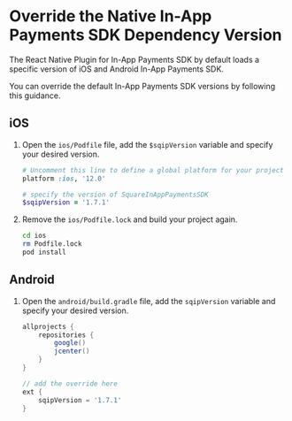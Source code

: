 # Override the Native In-App Payments SDK Dependency Version

The React Native Plugin for In-App Payments SDK by default loads a specific version of iOS and Android
In-App Payments SDK. 

You can override the default In-App Payments SDK versions by following this guidance.

## iOS

1. Open the `ios/Podfile` file, add the `$sqipVersion` variable and specify your desired version.

    ```ruby
    # Uncomment this line to define a global platform for your project
    platform :ios, '12.0'

    # specify the version of SquareInAppPaymentsSDK
    $sqipVersion = '1.7.1'
    ```

1. Remove the `ios/Podfile.lock` and build your project again.
    ```bash
    cd ios
    rm Podfile.lock
    pod install
    ```

## Android

1. Open the `android/build.gradle` file, add the `sqipVersion` variable and specify your desired version.
    ```gradle
    allprojects {
        repositories {
            google()
            jcenter()
        }
    }

    // add the override here
    ext {
        sqipVersion = '1.7.1'
    }
    ```

